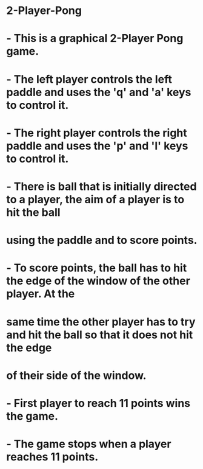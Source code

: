 # 2-Player-Pong
# - This is a graphical 2-Player Pong game.
# - The left player controls the left paddle and uses the 'q' and 'a' keys to control it.
# - The right player controls the right paddle and uses the 'p' and 'l' keys to control it.
# - There is ball that is initially directed to a player, the aim of a player is to hit the ball
#   using the paddle and to score points.
# - To score points, the ball has to hit the edge of the window of the other player. At the
#   same time the other player has to try and hit the ball so that it does not hit the edge
#   of their side of the window.
# - First player to reach 11 points wins the game.
# - The game stops when a player reaches 11 points.
